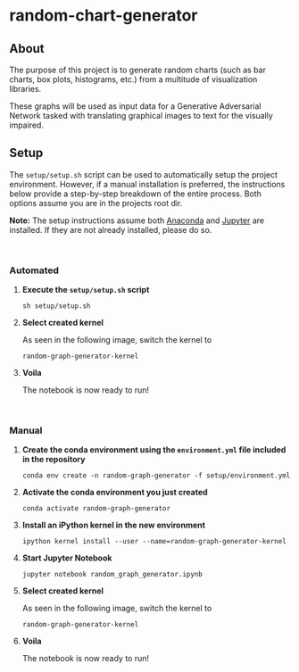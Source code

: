 # random-chart-generator
## About
The purpose of this project is to generate random charts (such as bar charts, box plots, histograms, etc.) from a multitude of visualization libraries.

These graphs will be used as input data for a Generative Adversarial Network tasked with translating graphical images to text for the visually impaired.

## Setup
The `setup/setup.sh` script can be used to automatically setup the project environment. However, if a manual installation is preferred, the instructions below provide a step-by-step breakdown of the entire process. Both options assume you are in the projects root dir.

**Note:** The setup instructions assume both [Anaconda](https://www.anaconda.com/products/individual) and [Jupyter](https://jupyter.org/install) are installed. If they are not already installed, please do so.

<br/>

### Automated
1. **Execute the `setup/setup.sh` script**
    ```
    sh setup/setup.sh
    ```
1. **Select created kernel**
    
    As seen in the following image, switch the kernel to
    ```
    random-graph-generator-kernel
    ```    
1. **Voila**
    
    The notebook is now ready to run!

<br/>

### Manual
1. **Create the conda environment using the `environment.yml` file included in the repository**
    ```
    conda env create -n random-graph-generator -f setup/environment.yml
    ```
1. **Activate the conda environment you just created**
    ```
    conda activate random-graph-generator
    ```
1.  **Install an iPython kernel in the new environment**
    ```
    ipython kernel install --user --name=random-graph-generator-kernel 
    ```
1. **Start Jupyter Notebook**
    ```
    jupyter notebook random_graph_generator.ipynb
    ````
1. **Select created kernel**
    
    As seen in the following image, switch the kernel to
    ```
    random-graph-generator-kernel
    ```
1. **Voila**
    
    The notebook is now ready to run!
